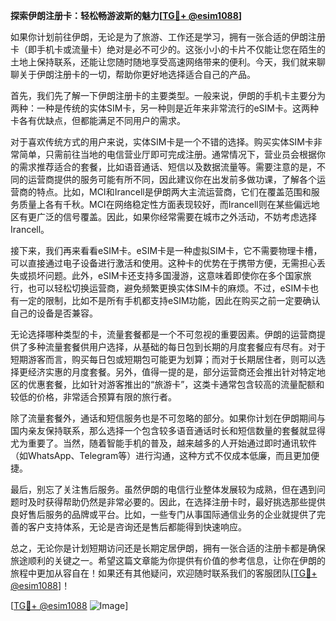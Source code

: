 **探索伊朗注册卡：轻松畅游波斯的魅力[[TG💪+ @esim1088](https://t.me/s/esim1088)]**

如果你计划前往伊朗，无论是为了旅游、工作还是学习，拥有一张合适的伊朗注册卡（即手机卡或流量卡）绝对是必不可少的。这张小小的卡片不仅能让您在陌生的土地上保持联系，还能让您随时随地享受高速网络带来的便利。今天，我们就来聊聊关于伊朗注册卡的一切，帮助你更好地选择适合自己的产品。

首先，我们先了解一下伊朗注册卡的主要类型。一般来说，伊朗的手机卡主要分为两种：一种是传统的实体SIM卡，另一种则是近年来非常流行的eSIM卡。这两种卡各有优缺点，但都能满足不同用户的需求。

对于喜欢传统方式的用户来说，实体SIM卡是一个不错的选择。购买实体SIM卡非常简单，只需前往当地的电信营业厅即可完成注册。通常情况下，营业员会根据你的需求推荐适合的套餐，比如语音通话、短信以及数据流量等。需要注意的是，不同的运营商提供的服务可能有所不同，因此建议你在出发前多做功课，了解各个运营商的特点。比如，MCI和Irancell是伊朗两大主流运营商，它们在覆盖范围和服务质量上各有千秋。MCI在网络稳定性方面表现较好，而Irancell则在某些偏远地区有更广泛的信号覆盖。因此，如果你经常需要在城市之外活动，不妨考虑选择Irancell。

接下来，我们再来看看eSIM卡。eSIM卡是一种虚拟SIM卡，它不需要物理卡槽，可以直接通过电子设备进行激活和使用。这种卡的优势在于携带方便，无需担心丢失或损坏问题。此外，eSIM卡还支持多国漫游，这意味着即使你在多个国家旅行，也可以轻松切换运营商，避免频繁更换实体SIM卡的麻烦。不过，eSIM卡也有一定的限制，比如不是所有手机都支持eSIM功能，因此在购买之前一定要确认自己的设备是否兼容。

无论选择哪种类型的卡，流量套餐都是一个不可忽视的重要因素。伊朗的运营商提供了多种流量套餐供用户选择，从基础的每日包到长期的月度套餐应有尽有。对于短期游客而言，购买每日包或短期包可能更为划算；而对于长期居住者，则可以选择更经济实惠的月度套餐。另外，值得一提的是，部分运营商还会推出针对特定地区的优惠套餐，比如针对游客推出的“旅游卡”，这类卡通常包含较高的流量配额和较低的价格，非常适合预算有限的旅行者。

除了流量套餐外，通话和短信服务也是不可忽略的部分。如果你计划在伊朗期间与国内亲友保持联系，那么选择一个包含较多语音通话时长和短信数量的套餐就显得尤为重要了。当然，随着智能手机的普及，越来越多的人开始通过即时通讯软件（如WhatsApp、Telegram等）进行沟通，这种方式不仅成本低廉，而且更加便捷。

最后，别忘了关注售后服务。虽然伊朗的电信行业整体发展较为成熟，但在遇到问题时及时获得帮助仍然是非常必要的。因此，在选择注册卡时，最好挑选那些提供良好售后服务的品牌或平台。比如，一些专门从事国际通信业务的企业就提供了完善的客户支持体系，无论是咨询还是售后都能得到快速响应。

总之，无论你是计划短期访问还是长期定居伊朗，拥有一张合适的注册卡都是确保旅途顺利的关键之一。希望这篇文章能为你提供有价值的参考信息，让你在伊朗的旅程中更加从容自在！如果还有其他疑问，欢迎随时联系我们的客服团队[[TG💪+ @esim1088](https://t.me/s/esim1088)]！

[[TG💪+ @esim1088](https://t.me/s/esim1088) ![Image](https://i.postimg.cc/4NQfJmqS/Snipaste-2025-05-13-00-14-12.png)]